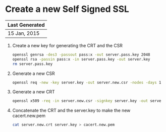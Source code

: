 # Create a new Self Signed SSL

| Last Generated |
|----------------|
|  15 Jan, 2015  |

1. Create a new key for generating the CRT and the CSR

    ```Bash
    openssl genrsa -des3 -passout pass:x -out server.pass.key 2048
    openssl rsa -passin pass:x -in server.pass.key -out server.key
    rm server.pass.key
    ```

2. Generate a new CSR

    ```Bash
    openssl req -new -key server.key -out server.new.csr -nodes -days 1095
    ```

3. Generate a new CRT

    ```Bash
    openssl x509 -req -in server.new.csr -signkey server.key -out server.new.crt -days 1095
    ```

4. Concatenate the CRT and the server.key to make the new cacert.new.pem

    ```Bash
    cat server.new.crt server.key > cacert.new.pem
    ```
